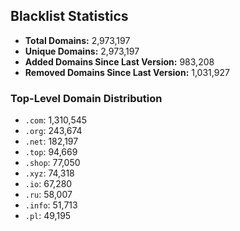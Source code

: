 ## Blacklist Statistics

- **Total Domains:** 2,973,197
- **Unique Domains:** 2,973,197
- **Added Domains Since Last Version:** 983,208
- **Removed Domains Since Last Version:** 1,031,927

### Top-Level Domain Distribution

-  `.com`: 1,310,545
-  `.org`: 243,674
-  `.net`: 182,197
-  `.top`: 94,669
-  `.shop`: 77,050
-  `.xyz`: 74,318
-  `.io`: 67,280
-  `.ru`: 58,007
-  `.info`: 51,713
-  `.pl`: 49,195
